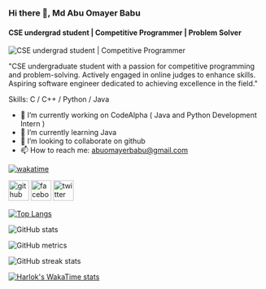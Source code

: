 ### Hi there 👋, Md Abu Omayer Babu
#### CSE undergrad student | Competitive Programmer | Problem Solver
![CSE undergrad student | Competitive Programmer](https://media.licdn.com/dms/image/D5616AQFQZUZZE48Muw/profile-displaybackgroundimage-shrink_350_1400/0/1711906921577?e=1717632000&v=beta&t=SPd0E5x8xeMBHZnzEkAfqAQykWVbICxoo9aJG7BOmzs)

"CSE undergraduate student with a passion for competitive programming and problem-solving. Actively engaged in online judges to enhance skills. Aspiring software engineer dedicated to achieving excellence in the field."

Skills: C / C++ / Python / Java

- 🔭 I’m currently working on CodeAlpha ( Java and Python Development Intern ) 
- 🌱 I’m currently learning Java 
- 👯 I’m looking to collaborate on github 
- 📫 How to reach me: abuomayerbabu@gmail.com 

[![wakatime](https://wakatime.com/badge/user/018d7961-d20a-49ba-ac4c-1941d9d1143a.svg)](https://wakatime.com/@018d7961-d20a-49ba-ac4c-1941d9d1143a)

[<img src='https://cdn.jsdelivr.net/npm/simple-icons@3.0.1/icons/github.svg' alt='github' height='40'>](https://github.com/Md-Abu-Omayer-Babu)  [<img src='https://cdn.jsdelivr.net/npm/simple-icons@3.0.1/icons/facebook.svg' alt='facebook' height='40'>](https://www.facebook.com/https://www.facebook.com/profile.php?id=100035728171374)  [<img src='https://cdn.jsdelivr.net/npm/simple-icons@3.0.1/icons/twitter.svg' alt='twitter' height='40'>](https://twitter.com/https://twitter.com/Omayer_Babu)  

[![Top Langs](https://github-readme-stats.vercel.app/api/top-langs/?username=Md-Abu-Omayer-Babu)](https://github.com/anuraghazra/github-readme-stats)

![GitHub stats](https://github-readme-stats.vercel.app/api?username=Md-Abu-Omayer-Babu&show_icons=true)  

![GitHub metrics](https://metrics.lecoq.io/Md-Abu-Omayer-Babu)  

![GitHub streak stats](https://streak-stats.demolab.com/?user=Md-Abu-Omayer-Babu)  

[![Harlok's WakaTime stats](https://github-readme-stats.vercel.app/api/wakatime?username=Omayer)](https://github.com/Md-Abu-Omayer-Babu/github-readme-stats)

